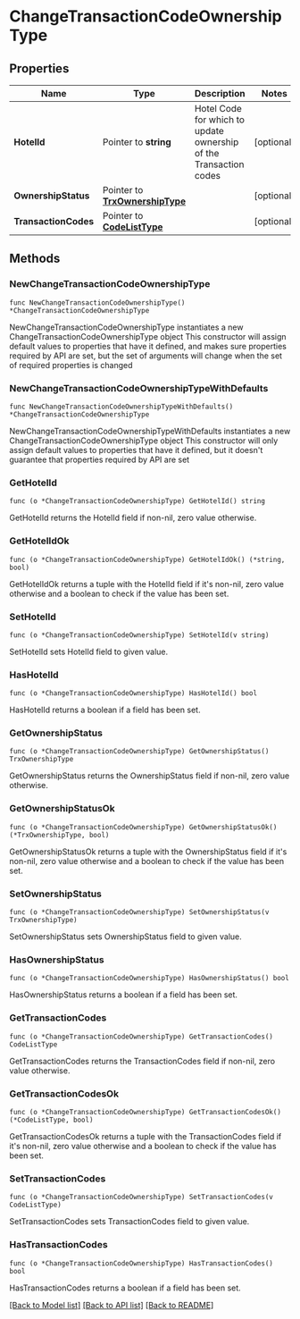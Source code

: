 # ChangeTransactionCodeOwnershipType

## Properties

Name | Type | Description | Notes
------------ | ------------- | ------------- | -------------
**HotelId** | Pointer to **string** | Hotel Code for which to update ownership of the Transaction codes | [optional] 
**OwnershipStatus** | Pointer to [**TrxOwnershipType**](TrxOwnershipType.md) |  | [optional] 
**TransactionCodes** | Pointer to [**CodeListType**](CodeListType.md) |  | [optional] 

## Methods

### NewChangeTransactionCodeOwnershipType

`func NewChangeTransactionCodeOwnershipType() *ChangeTransactionCodeOwnershipType`

NewChangeTransactionCodeOwnershipType instantiates a new ChangeTransactionCodeOwnershipType object
This constructor will assign default values to properties that have it defined,
and makes sure properties required by API are set, but the set of arguments
will change when the set of required properties is changed

### NewChangeTransactionCodeOwnershipTypeWithDefaults

`func NewChangeTransactionCodeOwnershipTypeWithDefaults() *ChangeTransactionCodeOwnershipType`

NewChangeTransactionCodeOwnershipTypeWithDefaults instantiates a new ChangeTransactionCodeOwnershipType object
This constructor will only assign default values to properties that have it defined,
but it doesn't guarantee that properties required by API are set

### GetHotelId

`func (o *ChangeTransactionCodeOwnershipType) GetHotelId() string`

GetHotelId returns the HotelId field if non-nil, zero value otherwise.

### GetHotelIdOk

`func (o *ChangeTransactionCodeOwnershipType) GetHotelIdOk() (*string, bool)`

GetHotelIdOk returns a tuple with the HotelId field if it's non-nil, zero value otherwise
and a boolean to check if the value has been set.

### SetHotelId

`func (o *ChangeTransactionCodeOwnershipType) SetHotelId(v string)`

SetHotelId sets HotelId field to given value.

### HasHotelId

`func (o *ChangeTransactionCodeOwnershipType) HasHotelId() bool`

HasHotelId returns a boolean if a field has been set.

### GetOwnershipStatus

`func (o *ChangeTransactionCodeOwnershipType) GetOwnershipStatus() TrxOwnershipType`

GetOwnershipStatus returns the OwnershipStatus field if non-nil, zero value otherwise.

### GetOwnershipStatusOk

`func (o *ChangeTransactionCodeOwnershipType) GetOwnershipStatusOk() (*TrxOwnershipType, bool)`

GetOwnershipStatusOk returns a tuple with the OwnershipStatus field if it's non-nil, zero value otherwise
and a boolean to check if the value has been set.

### SetOwnershipStatus

`func (o *ChangeTransactionCodeOwnershipType) SetOwnershipStatus(v TrxOwnershipType)`

SetOwnershipStatus sets OwnershipStatus field to given value.

### HasOwnershipStatus

`func (o *ChangeTransactionCodeOwnershipType) HasOwnershipStatus() bool`

HasOwnershipStatus returns a boolean if a field has been set.

### GetTransactionCodes

`func (o *ChangeTransactionCodeOwnershipType) GetTransactionCodes() CodeListType`

GetTransactionCodes returns the TransactionCodes field if non-nil, zero value otherwise.

### GetTransactionCodesOk

`func (o *ChangeTransactionCodeOwnershipType) GetTransactionCodesOk() (*CodeListType, bool)`

GetTransactionCodesOk returns a tuple with the TransactionCodes field if it's non-nil, zero value otherwise
and a boolean to check if the value has been set.

### SetTransactionCodes

`func (o *ChangeTransactionCodeOwnershipType) SetTransactionCodes(v CodeListType)`

SetTransactionCodes sets TransactionCodes field to given value.

### HasTransactionCodes

`func (o *ChangeTransactionCodeOwnershipType) HasTransactionCodes() bool`

HasTransactionCodes returns a boolean if a field has been set.


[[Back to Model list]](../README.md#documentation-for-models) [[Back to API list]](../README.md#documentation-for-api-endpoints) [[Back to README]](../README.md)


